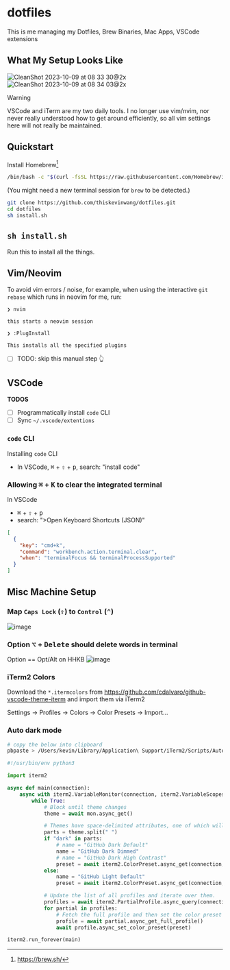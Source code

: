 # dotfiles

This is me managing my Dotfiles, Brew Binaries, Mac Apps, VSCode extensions

## What My Setup Looks Like

![CleanShot 2023-10-09 at 08 33 30@2x](https://github.com/thiskevinwang/dotfiles/assets/26389321/d753b088-1519-4fb7-b838-4505bbe39ec5#gh-light-mode-only)
![CleanShot 2023-10-09 at 08 34 03@2x](https://github.com/thiskevinwang/dotfiles/assets/26389321/7a9b20d3-016f-47e2-9c1f-104a411fb2e4#gh-dark-mode-only)

> [!WARNING]
>
> VSCode and iTerm are my two daily tools. I no longer use vim/nvim, nor never really understood how to get around efficiently, so all vim settings here will not really be maintained.

## Quickstart

Install Homebrew[^brew]

[^brew]: https://brew.sh/

```bash
/bin/bash -c "$(curl -fsSL https://raw.githubusercontent.com/Homebrew/install/HEAD/install.sh)"
```

(You might need a new terminal session for `brew` to be detected.)

```bash
git clone https://github.com/thiskevinwang/dotfiles.git
cd dotfiles
sh install.sh
```

## `sh install.sh`

Run this to install all the things.

## Vim/Neovim

To avoid vim errors / noise, for example, when using the interactive `git rebase` which runs in neovim for me, run:

```console
❯ nvim

this starts a neovim session

❯ :PlugInstall

This installs all the specified plugins
```

- [ ] TODO: skip this manual step 👆

## VSCode

**TODOS**

- [ ] Programmatically install `code` CLI
- [ ] Sync `~/.vscode/extentions`

### `code` CLI

Installing `code` CLI

- In VSCode, <kbd>⌘</kbd> + <kbd>⇧</kbd> + <kbd>p</kbd>, search: "install code"

### Allowing <kbd>⌘</kbd> + <kbd>K</kbd> to clear the integrated terminal

In VSCode

- <kbd>⌘</kbd> + <kbd>⇧</kbd> + <kbd>p</kbd>
- search: ">Open Keyboard Shortcuts (JSON)"

```json
[
  {
    "key": "cmd+k",
    "command": "workbench.action.terminal.clear",
    "when": "terminalFocus && terminalProcessSupported"
  }
]
```

## Misc Machine Setup

### Map `Caps Lock` (<kbd>⇪</kbd>) to `Control` (<kbd>⌃</kbd>)

![image](https://user-images.githubusercontent.com/26389321/131413420-45915f24-b0d9-4107-9205-2a2bc9e795d8.png)

### Option <kbd>⌥</kbd> + <kbd>Delete</kbd> should delete words in terminal

Option == Opt/Alt on HHKB
![image](https://user-images.githubusercontent.com/26389321/131890471-e80c74f4-2876-4390-bd80-1209618a0619.png)

### iTerm2 Colors

Download the `*.itermcolors` from https://github.com/cdalvaro/github-vscode-theme-iterm and import them via iTerm2

Settings → Profiles → Colors → Color Presets → Import...

### Auto dark mode

```bash
# copy the below into clipboard
pbpaste > /Users/kevin/Library/Application\ Support/iTerm2/Scripts/AutoLaunch/auto_dark_mode.py
```

```python
#!/usr/bin/env python3

import iterm2

async def main(connection):
    async with iterm2.VariableMonitor(connection, iterm2.VariableScopes.APP, "effectiveTheme", None) as mon:
        while True:
            # Block until theme changes
            theme = await mon.async_get()

            # Themes have space-delimited attributes, one of which will be light or dark.
            parts = theme.split(" ")
            if "dark" in parts:
                # name = "GitHub Dark Default"
                name = "GitHub Dark Dimmed"
                # name = "GitHub Dark High Contrast"
                preset = await iterm2.ColorPreset.async_get(connection, name)
            else:
                name = "GitHub Light Default"
                preset = await iterm2.ColorPreset.async_get(connection, name)

            # Update the list of all profiles and iterate over them.
            profiles = await iterm2.PartialProfile.async_query(connection)
            for partial in profiles:
                # Fetch the full profile and then set the color preset in it.
                profile = await partial.async_get_full_profile()
                await profile.async_set_color_preset(preset)

iterm2.run_forever(main)
```
